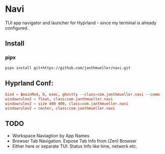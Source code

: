# Navi

TUI app navigator and launcher for Hyprland - since my terminal is already configured.

## Install 

### pipx
```bash
pipx install git+https://github.com/janthmueller/navi.git
```

## Hyprland Conf:

```conf
bind = $mainMod, D, exec, ghostty --class=com.janthmueller.navi --command=navi
windowrulev2 = float, class:com.janthmueller.navi
windowrulev2 = size 400 400, class:com.janthmueller.navi
windowrulev2 = center, class:com.janthmueller.navi
```

## TODO
- Workspace Naviagtion by App Names 
- Browser Tab Navigation. Expose Tab Info from (Zen) Browser
- Either here or separate TUI: Status Info like time, network etc.
